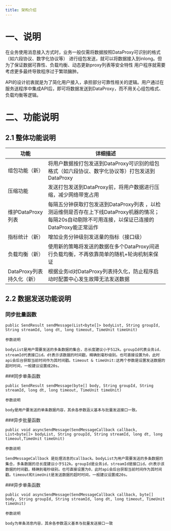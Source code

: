 ```yaml
---
title: 架构介绍
---
```

# 一、说明

在业务使用消息接入方式时，业务一般仅需将数据按照DataProxy可识别的格式（如六段协议、数字化协议等）
进行组包发送，就可以将数据接入到inlong。但为了保证数据可靠性、负载均衡、动态更新proxy列表等安全特性
用户程序就需要考虑更多最终导致程序过于繁琐臃肿。

API的设计初衷就是为了简化用户接入，承担部分可靠性相关的逻辑。用户通过在服务送程序中集成API后，即可将数据发送到DataProxy，而不用关心组包格式、负载均衡等逻辑。

# 二、功能说明

## 2.1 整体功能说明

|  功能   | 详细描述  |
|  ----  | ----  |
| 组包功能（新）  | 将用户数据按打包发送到DataProxy可识别的组包格式（如六段协议、数字化协议等）打包发送到DataProxy|
| 压缩功能  | 发送打包发送到DataProxy前，将用户数据进行压缩，减少网络带宽占用 |
| 维护DataProxy列表  | 每隔五分钟获取打包发送到DataProxy列表 ，以检测运维侧是否存在上下线DataProxy机器的情况；每隔20s自动剔除不可用连接，以保证已连接的DataProxy能正常运作 |
| 指标统计（新）  | 增加业务分钟级别发送量的指标（接口级） |
| 负载均衡（新）  | 使用新的策略将发送的数据在多个DataProxy间进行负载均衡，不再依靠简单的随机+轮询机制来保证 |
| DataProxy列表持久化（新）  | 根据业务id对DataProxy列表持久化，防止程序启动时配置中心发生故障无法发送数据


## 2.2 数据发送功能说明

### 同步批量函数

    public SendResult sendMessage(List<byte[]> bodyList, String groupId, String streamId, long dt, long timeout, TimeUnit timeUnit)

    参数说明

    bodyList是用户需要发送的多条数据的集合，总长度建议小于512k。groupId代表业务id，streamId代表接口id。dt表示该数据的时间戳，精确到毫秒级别。也可直接设置为0，此时api会后台获取当前时间作为其时间戳。timeout & timeUnit:这两个参数是设置发送数据的超时时间，一般建议设置成20s。



###同步单条函数

    public SendResult sendMessage(byte[] body, String groupId, String streamId, long dt, long timeout, TimeUnit timeUnit)

    参数说明

    body是用户要发送的单条数据内容，其余各参数涵义基本与批量发送接口一致。



###异步批量函数

    public void asyncSendMessage(SendMessageCallback callback, List<byte[]> bodyList, String groupId, String streamId, long dt, long timeout,TimeUnit timeUnit)

    参数说明

    SendMessageCallback 是处理消息的callback。bodyList为用户需要发送的多条数据的集合，多条数据的总长度建议小于512k。groupId是业务id，streamId是接口id。dt表示该数据的时间戳，精确到毫秒级别。也可直接设置为0，此时api会后台获取当前时间作为其时间戳。timeout和timeUnit是发送数据的超时时间，一般建议设置成20s。


###异步单条函数

    public void asyncSendMessage(SendMessageCallback callback, byte[] body, String groupId, String streamId, long dt, long timeout, TimeUnit timeUnit)

    参数说明

    body为单条消息内容，其余各参数涵义基本与批量发送接口一致


